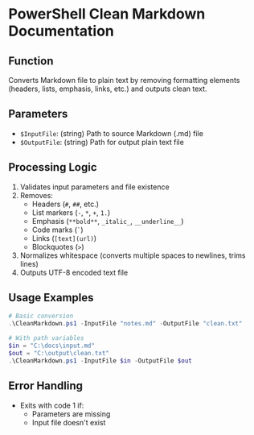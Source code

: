 # PowerShell Clean Markdown Documentation

## Function
Converts Markdown file to plain text by removing formatting elements (headers, lists, emphasis, links, etc.) and outputs clean text.

## Parameters
- `$InputFile`: (string) Path to source Markdown (.md) file
- `$OutputFile`: (string) Path for output plain text file

## Processing Logic
1. Validates input parameters and file existence
2. Removes:
   - Headers (`#`, `##`, etc.)
   - List markers (`-`, `*`, `+`, `1.`)
   - Emphasis (`**bold**`, `_italic_`, `__underline__`)
   - Code marks (`` ` ``)
   - Links (`[text](url)`)
   - Blockquotes (`>`)
3. Normalizes whitespace (converts multiple spaces to newlines, trims lines)
4. Outputs UTF-8 encoded text file

## Usage Examples
```powershell
# Basic conversion
.\CleanMarkdown.ps1 -InputFile "notes.md" -OutputFile "clean.txt"

# With path variables
$in = "C:\docs\input.md"
$out = "C:\output\clean.txt"
.\CleanMarkdown.ps1 -InputFile $in -OutputFile $out
```

## Error Handling
- Exits with code 1 if:
  - Parameters are missing
  - Input file doesn't exist